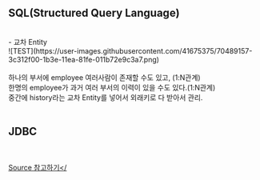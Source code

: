 <h2>SQL(Structured Query Language)</h2>

<br>
- 교차 Entity <br>
![TEST](https://user-images.githubusercontent.com/41675375/70489157-3c312f00-1b3e-11ea-81fe-011b72e9c3a7.png)
<br><br> 하나의 부서에 employee 여러사람이 존재할 수도 있고, (1:N관계)
<br>한명의 employee가 과거 여러 부서의 이력이 있을 수도 있다.(1:N관계)
<br>중간에 history라는 교차 Entity를 넣어서 외래키로 다 받아서 관리. 

<br>
<br>

<h2>JDBC</h2>
<br>

<a href="https://github.com/hanbinleejoy/Java_Fundamental/tree/master/src/java_20191210">Source 참고하기</
